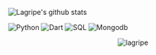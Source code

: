<!--
**lagripe/lagripe** is a ✨ _special_ ✨ repository because its `README.md` (this file) appears on your GitHub profile.

Here are some ideas to get you started:

- 🔭 I’m currently working on ...
- 🌱 I’m currently learning ...
- 👯 I’m looking to collaborate on ...
- 🤔 I’m looking for help with ...
- 💬 Ask me about ...
- 📫 How to reach me: ...
- 😄 Pronouns: ...
- ⚡ Fun fact: ...
-->
![Lagripe's github stats](https://github-readme-stats.vercel.app/api?username=lagripe&count_private=true&show_icons=true&theme=radical)

![Python](https://img.shields.io/badge/-Python-000?&logo=Python)
![Dart](https://img.shields.io/badge/-Flutter-000?&logo=Flutter)
![SQL](https://img.shields.io/badge/-SQL-000?&logo=MySQL)
![Mongodb](https://img.shields.io/badge/-Mongodb-000?&logo=Mongodb)

<p align="center"><img src="https://github-readme-streak-stats.herokuapp.com/?user=lagripe&theme=black-ice&hide_border=true&stroke=0000&background=0D1117&ring=e05397&fire=e05397&currStreakLabel=e05397&bg_color=30,e96443,904e95&title_color=fff&text_color=fff" alt="lagripe" /></p>
